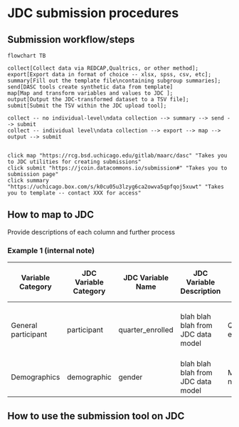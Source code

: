 # JDC submission procedures

## Submission workflow/steps

```mermaid
flowchart TB

collect[Collect data via REDCAP,Qualtrics, or other method];
export[Export data in format of choice -- xlsx, spss, csv, etc];
summary[Fill out the template file\ncontaining subgroup summaries];
send[DASC tools create synthetic data from template]
map[Map and transform variables and values to JDC ];
output[Output the JDC-transformed dataset to a TSV file];
submit[Submit the TSV within the JDC upload tool];

collect -- no individual-level\ndata collection --> summary --> send --> submit
collect -- individual level\ndata collection --> export --> map --> output --> submit


click map "https://rcg.bsd.uchicago.edu/gitlab/maarc/dasc" "Takes you to JDC utilities for creating submissions"
click submit "https://jcoin.datacommons.io/submission#" "Takes you to submission page"
click summary "https://uchicago.box.com/s/k0cu05u3lzyg6ca2owva5qpfqoj5xuwt" "Takes you to template -- contact XXX for access"

```

## How to map to JDC

Provide descriptions of each column and further process


### Example 1 (internal note)

| Variable Category | JDC Variable Category | JDC Variable Name | JDC Variable Description | Possible JDC Variable Values | Potential local --> JDC variable name mappings | Potential local --> JDC value transformations | Link to example |
|---|---|---|---|---|---|---|---|
| General participant | participant | quarter_enrolled | blah blah blah from JDC data model | Q42021, Q32021, etc | date_recruited --> quarter_enrolled (link to example line in yaml) | the date of recruitment to the quarter enrolled (link to example line in yaml) |  |
| Demographics | demographic | gender | blah blah blah from JDC data model | Male,Female,Gender non conforming |  |  |  |

## How to use the submission tool on JDC


